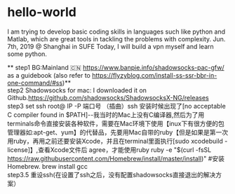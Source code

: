 # hello-world 
I am trying to develop basic coding skills in languages such like python and Matlab, which are great tools in tackling the problems with complexity.
Jun. 7th, 2019 @ Shanghai in SUFE
Today, I will build a vpn myself and learn some python.

** step1 BG:Mainland 🇨🇳 https://www.banpie.info/shadowsocks-pac-gfw/ as a guidebook (also refer to https://flyzyblog.com/install-ss-ssr-bbr-in-one-command/#ss)**  
step2 Shadowsocks for mac: I downloaded it on Github.https://github.com/shadowsocks/ShadowsocksX-NG/releases  
step3 set ssh root@ IP -P 端口号
（插曲）ssh 安装时候出现了[no acceptable C compiler found in $PATH]--我当时的Mac上没有C编译器,然后为了用terminals命令直接安装各种软件，需要在Mac环境下使用【inux下有很方便的包管理器如:apt-get、yum】的代替品，先要用Mac自带的ruby【但是如果是第一次用ruby，再用之前还要安装Xcode，并且在terminal里面执行[sudo xcodebuild -license]】,查看Xcode文件后 agree，才能使用ruby
    ruby -e "$(curl -fsSL https://raw.githubusercontent.com/Homebrew/install/master/install)" #安装Homebrew. 
brew install gcc    
step3.5 重设ssh(在设置了ssh之后，没有配置shadowsocks直接退出的解决方案）
